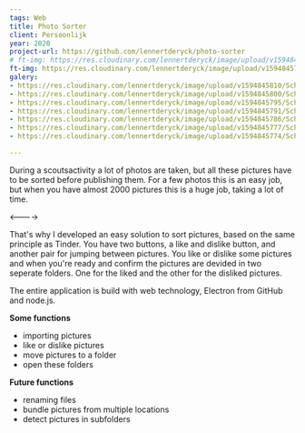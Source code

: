 ```yaml
---
tags: Web
title: Photo Sorter
client: Persoonlijk
year: 2020
project-url: https://github.com/lennertderyck/photo-sorter
# ft-img: https://res.cloudinary.com/lennertderyck/image/upload/v1594845810/Schermafbeelding_2020-07-15_om_22.41.01_hxnnul.png
ft-img: https://res.cloudinary.com/lennertderyck/image/upload/v1594845786/Schermafbeelding_2020-07-15_om_22.39.14_r1omtx.png
galery:
- https://res.cloudinary.com/lennertderyck/image/upload/v1594845810/Schermafbeelding_2020-07-15_om_22.41.01_hxnnul.png
- https://res.cloudinary.com/lennertderyck/image/upload/v1594845800/Schermafbeelding_2020-07-15_om_22.40.45_hdk882.png
- https://res.cloudinary.com/lennertderyck/image/upload/v1594845795/Schermafbeelding_2020-07-15_om_22.40.32_obm7bg.png
- https://res.cloudinary.com/lennertderyck/image/upload/v1594845791/Schermafbeelding_2020-07-15_om_22.40.24_hmw2xw.png
- https://res.cloudinary.com/lennertderyck/image/upload/v1594845786/Schermafbeelding_2020-07-15_om_22.39.14_r1omtx.png
- https://res.cloudinary.com/lennertderyck/image/upload/v1594845777/Schermafbeelding_2020-07-15_om_22.42.43_b7inky.png
- https://res.cloudinary.com/lennertderyck/image/upload/v1594845774/Schermafbeelding_2020-07-15_om_22.38.50_k6nl8d.png

---
```

During a scoutsactivity a lot of photos are taken, but all these pictures have to be sorted before publishing them. For a few photos this is an easy job, but when you have almost 2000 pictures this is a huge job, taking a lot of time.

<---->

That's why I developed an easy solution to sort pictures, based on the same principle as Tinder. You have two buttons, a like and dislike button, and another pair for jumping between pictures. You like or dislike some pictures and when you're ready and confirm the pictures are devided in two seperate folders. One for the liked and the other for the disliked pictures.

The entire application is build with web technology, Electron from GitHub and node.js.

**Some functions**

* importing pictures
* like or dislike pictures
* move pictures to a folder
* open these folders

**Future functions**

* renaming files
* bundle pictures from multiple locations
* detect pictures in subfolders